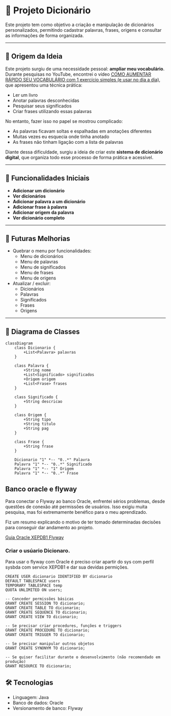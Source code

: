 # 📖 Projeto Dicionário

Este projeto tem como objetivo a criação e manipulação de dicionários personalizados, permitindo cadastrar palavras, frases, origens e consultar as informações de forma organizada.

---

## 🌱 Origem da Ideia

Este projeto surgiu de uma necessidade pessoal: **ampliar meu vocabulário**.  
Durante pesquisas no YouTube, encontrei o vídeo [COMO AUMENTAR RÁPIDO SEU VOCABULÁRIO com 1 exercício simples (e usar no dia a dia)](https://www.youtube.com/watch?v=VtMGkOjebxw), que apresentou uma técnica prática:

- Ler um livro  
- Anotar palavras desconhecidas  
- Pesquisar seus significados  
- Criar frases utilizando essas palavras  

No entanto, fazer isso no papel se mostrou complicado:
- As palavras ficavam soltas e espalhadas em anotações diferentes  
- Muitas vezes eu esquecia onde tinha anotado  
- As frases não tinham ligação com a lista de palavras  

Diante dessa dificuldade, surgiu a ideia de criar este **sistema de dicionário digital**, que organiza todo esse processo de forma prática e acessível.

---

## 🚀 Funcionalidades Iniciais

- **Adicionar um dicionário**
- **Ver dicionários**
- **Adicionar palavra a um dicionário**
- **Adicionar frase à palavra**
- **Adicionar origem da palavra**
- **Ver dicionário completo**

---

## 📌 Futuras Melhorias
- Quebrar o menu por funcionalidades:
  - Menu de dicionários
  - Menu de palavras
  - Menu de significados
  - Menu de frases
  - Menu de origens
- Atualizar / excluir:
  - Dicionários
  - Palavras
  - Significados
  - Frases
  - Origens

---

## 🧩 Diagrama de Classes

```mermaid
classDiagram
    class Dicionario {
        +List<Palavra> palavras
    }

    class Palavra {
        +String nome
        +List<Significado> significados
        +Origem origem
        +List<Frase> frases
    }

    class Significado {
        +String descricao
    }

    class Origem {
        +String tipo
        +String titulo
        +String pag
    }

    class Frase {
        +String frase
    }

    Dicionario "1" *-- "0..*" Palavra
    Palavra "1" *-- "0..*" Significado
    Palavra "1" *-- "1" Origem
    Palavra "1" *-- "0..*" Frase
```

## Banco oracle e flyway

Para conectar o Flyway ao banco Oracle, enfrentei sérios problemas, desde questões de conexão até permissões de usuários. Isso exigiu muita pesquisa, mas foi extremamente benéfico para o meu aprendizado.

Fiz um resumo explicando o motivo de ter tomado determinadas decisões para conseguir dar andamento ao projeto.

[Guia Oracle XEPDB1 Flyway](Guia_Oracle_XEPDB1_Flyway.pdf)

### Criar o usúario Dicionaro.
Para usar o flyway com Oracle  é preciso criar apartir do sys com perfil sysbda com service XEPDB1 e dar sua devidas permições.
```
CREATE USER dicionario IDENTIFIED BY dicionario
DEFAULT TABLESPACE users
TEMPORARY TABLESPACE temp
QUOTA UNLIMITED ON users;

-- Conceder permissões básicas
GRANT CREATE SESSION TO dicionario;
GRANT CREATE TABLE TO dicionario;
GRANT CREATE SEQUENCE TO dicionario;
GRANT CREATE VIEW TO dicionario;

-- Se precisar criar procedures, funções e triggers
GRANT CREATE PROCEDURE TO dicionario;
GRANT CREATE TRIGGER TO dicionario;

-- Se precisar manipular outros objetos
GRANT CREATE SYNONYM TO dicionario;

-- Se quiser facilitar durante o desenvolvimento (não recomendado em produção)
GRANT RESOURCE TO dicionario;
```
## 🛠️ Tecnologias

- Linguagem: Java
- Banco de dados: Oracle
- Versionamento de banco: Flyway

